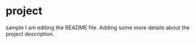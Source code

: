 # project
sample
I am editing the README file. Adding some more details about the project description.
